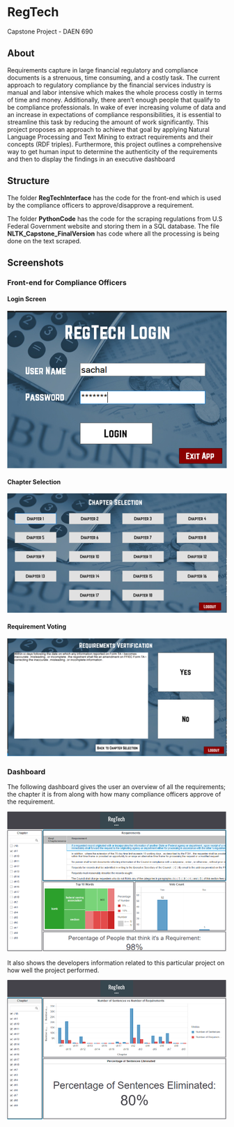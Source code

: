 # RegTech
Capstone Project - DAEN 690

## About
Requirements capture in large financial regulatory and compliance documents is a strenuous, time consuming, and a costly task. The current approach to regulatory compliance by the financial services industry is manual and labor intensive which makes the whole process costly in terms of time and money. Additionally, there aren’t enough people that qualify to be compliance professionals. In wake of ever increasing volume of data and an increase in expectations of compliance responsibilities, it is essential to streamline this task by reducing the amount of work significantly. This project proposes an approach to achieve that goal by applying Natural Language Processing and Text Mining to extract requirements and their concepts (RDF triples). Furthermore, this project outlines a comprehensive way to get human input to determine the authenticity of the requirements and then to display the findings in an executive dashboard

## Structure

The folder **RegTechInterface** has the code for the front-end which is used by the compliance officers to approve/disapprove a requirement.

The folder **PythonCode** has the code for the scraping regulations from U.S Federal Government website and storing them in a SQL database. 
The file **NLTK_Capstone_FinalVersion** has code where all the processing is being done on the text scraped.

## Screenshots

### Front-end for Compliance Officers
#### Login Screen

![alt text](https://github.com/sachalrana/RegTech/blob/master/Screenshots/LoginScreen.PNG)

#### Chapter Selection 

![alt text](https://github.com/sachalrana/RegTech/blob/master/Screenshots/ChapterSelect.PNG)

#### Requirement Voting 
![alt text](https://github.com/sachalrana/RegTech/blob/master/Screenshots/RequirementVote.PNG)

### Dashboard
The following dashboard gives the user an overview of all the requirements; the chapter it is from along with how many compliance officers approve of the requirement. 

![](https://github.com/sachalrana/RegTech/blob/master/Dashboard/DB1.PNG)

It also shows the developers information related to this particular project on how well the project performed.  

![](https://github.com/sachalrana/RegTech/blob/master/Dashboard/DB2.PNG)
